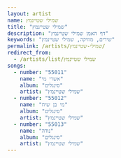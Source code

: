 ```yaml
---
layout: artist
name: שמילי שטיינמץ
title: "שמילי שטיינמץ"
description: "דף האמן שמילי שטיינמץ"
keywords: "שירים, מוזיקה, שמילי שטיינמץ"
permalink: /artists/שמילי-שטיינמץ/
redirect_from:
  - /artists/list/שמילי שטיינמץ
songs:
  - number: "55011"
    name: "אשרי מי"
    album: "סינגלים"
    artist: "שמילי שטיינמץ"
  - number: "55012"
    name: "מי בן שיח"
    album: "סינגלים"
    artist: "שמילי שטיינמץ"
  - number: "55013"
    name: "נודה"
    album: "סינגלים"
    artist: "שמילי שטיינמץ"
---
```

